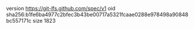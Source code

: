 version https://git-lfs.github.com/spec/v1
oid sha256:b1fe6ba4977c2bfec3b43be00717a5321fcaae0288e978498a90848bc557171c
size 1823
